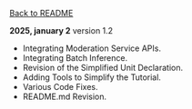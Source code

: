 [Back to README](https://github.com/MaxiDonkey/DelphiMistralAI/blob/main/README.md)

**2025, january 2** version 1.2
- Integrating Moderation Service APIs.
- Integrating Batch Inference.
- Revision of the Simplified Unit Declaration.
- Adding Tools to Simplify the Tutorial.
- Various Code Fixes.
- README.md Revision.